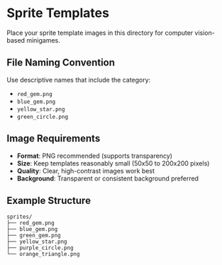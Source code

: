 # Sprite Templates

Place your sprite template images in this directory for computer vision-based minigames.

## File Naming Convention

Use descriptive names that include the category:

- `red_gem.png`
- `blue_gem.png`
- `yellow_star.png`
- `green_circle.png`

## Image Requirements

- **Format**: PNG recommended (supports transparency)
- **Size**: Keep templates reasonably small (50x50 to 200x200 pixels)
- **Quality**: Clear, high-contrast images work best
- **Background**: Transparent or consistent background preferred

## Example Structure

```
sprites/
├── red_gem.png
├── blue_gem.png
├── green_gem.png
├── yellow_star.png
├── purple_circle.png
└── orange_triangle.png
```

